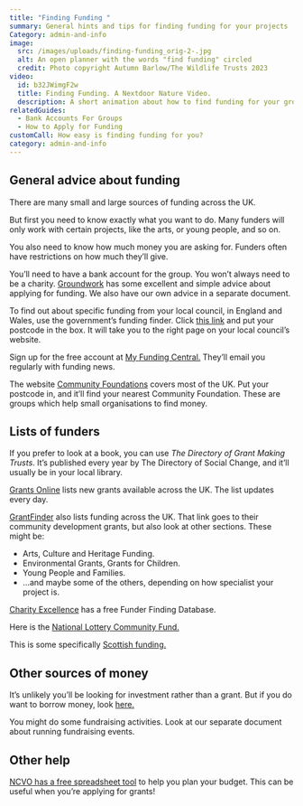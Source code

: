 ```yaml
---
title: "Finding Funding "
summary: General hints and tips for finding funding for your projects
Category: admin-and-info
image:
  src: /images/uploads/finding-funding_orig-2-.jpg
  alt: An open planner with the words "find funding" circled
  credit: Photo copyright Autumn Barlow/The Wildlife Trusts 2023
video:
  id: b32JWimgF2w
  title: Finding Funding. A Nextdoor Nature Video.
  description: A short animation about how to find funding for your group.
relatedGuides:
  - Bank Accounts For Groups
  - How to Apply for Funding
customCall: How easy is finding funding for you?
category: admin-and-info
---
```

## General advice about funding

There are many small and large sources of funding across the UK.

But first you need to know exactly what you want to do. Many funders will only work with certain projects, like the arts, or young people, and so on.

You also need to know how much money you are asking for. Funders often have restrictions on how much they’ll give.

You’ll need to have a bank account for the group. You won’t always need to be a charity.
[Groundwork](https://www.groundwork.org.uk/project-fundraising-tips/) has some excellent and simple advice about applying for funding. We also have our own advice in a separate document.

To find out about specific funding from your local council, in England and Wales, use the government’s funding finder. Click [this link](https://www.gov.uk/apply-funding-community-project) and put your postcode in the box. It will take you to the right page on your local council’s website.

Sign up for the free account at [My Funding Central.](https://www.myfundingcentral.co.uk/) They’ll email you regularly with funding news.

The website [Community Foundations](https://www.ukcommunityfoundations.org/our-network) covers most of the UK. Put your postcode in, and it’ll find your nearest Community Foundation. These are groups which help small organisations to find money.

## Lists of funders

If you prefer to look at a book, you can use *The Directory of Grant Making Trusts*. It’s published every year by The Directory of Social Change, and it’ll usually be in your local library.

[Grants Online](https://www.grantsonline.org.uk/news/community-development/) lists new grants available across the UK. The list updates every day.

[GrantFinder](https://www.grantfinder.co.uk/funding-highlights/funds/community-development/) also lists funding across the UK. That link goes to their community development grants, but also look at other sections. These might be:

* Arts, Culture and Heritage Funding.
* Environmental Grants, Grants for Children.
* Young People and Families.
* …and maybe some of the others, depending on how specialist your project is.

[Charity Excellence](https://www.charityexcellence.co.uk/Home/BlogDetail?Link=Small_Charity_NonProfit_Grant_Funding) has a free Funder Finding Database.

Here is the [National Lottery Community Fund.](https://www.tnlcommunityfund.org.uk/funding/thinking-of-applying-for-funding)

This is some specifically [Scottish funding.](https://www.communityfoodandhealth.org.uk/funding/funding-sources/)

## Other sources of money

It’s unlikely you’ll be looking for investment rather than a grant. But if you do want to borrow money, look [here.](https://locality.org.uk/services-tools/funding/)

You might do some fundraising activities. Look at our separate document about running fundraising events.

## Other help

[NCVO has a free spreadsheet tool](https://www.ncvo.org.uk/help-and-guidance/running-a-charity/financial-management/planning-and-budgeting/funding-and-income-planner/) to help you plan your budget. This can be useful when you’re applying for grants!
